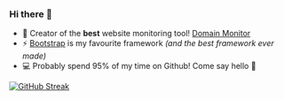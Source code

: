 ### Hi there :wave:

- :rocket: Creator of the **best** website monitoring tool! [Domain Monitor](https://domain-monitor.io/)
- :zap: [Bootstrap](https://getbootstrap.com/) is my favourite framework _(and the best framework ever made)_
- :computer: Probably spend 95% of my time on Github! Come say hello :wave:

[![GitHub Streak](https://github-readme-streak-stats.herokuapp.com?user=sts-ryan-holton&theme=github-dark&hide_border=true&date_format=j%20M%5B%20Y%5D)](https://git.io/streak-stats)
